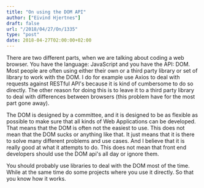 ```yaml
---
title: "On using the DOM API"
author: ["Eivind Hjertnes"]
draft: false
url: "/2018/04/27/On/1335"
type: "post"
date: 2018-04-27T02:00:00+02:00
---
```


There are two different parts, when we are talking about coding a web
browser. You have the language: JavaScript and you have the API: DOM.
Most people are often using either their own or a third party library or
set of library to work with the DOM. I do for example use Axios to deal
with requests against RESTful API's because it is kind of cumbersome to
do so directly. The other reason for doing this is to leave it to a
third party library to deal with differences between browsers (this
problem have for the most part gone away).

The DOM is designed by a committee, and it is designed to be as flexible
as possible to make sure that all kinds of Web Applications can be
developed. That means that the DOM is often not the easiest to use. This
does not mean that the DOM sucks or anything like that. It just means
that it is there to solve many different problems and use cases. And I
believe that it is really good at what it attempts to do. This does not
mean that front end developers should use the DOM api's all day or
ignore them.

You should probably use libraries to deal with the DOM most of the time.
While at the same time do some projects where you use it directly. So
that you know how it works.
